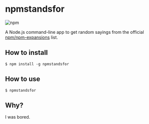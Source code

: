 # npmstandsfor

![npm](https://img.shields.io/npm/v/npmstandsfor/latest.svg?style=for-the-badge)

A Node.js command-line app to get random sayings from the official [npm/npm-expansions](https://github.com/npm/npm-expansions/blob/master/expansions.txt) list.

## How to install
```
$ npm install -g npmstandsfor
```

## How to use
```
$ npmstandsfor
```

## Why?
I was bored.
